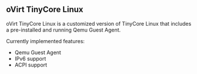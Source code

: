 ## oVirt TinyCore Linux

oVirt TinyCore Linux is a customized version of TinyCore Linux that includes a pre-installed and running Qemu Guest Agent.

Currently implemented features:

* Qemu Guest Agent
* IPv6 support
* ACPI support
